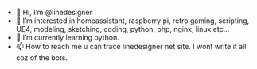 - 👋 Hi, I’m @linedesigner
- 👀 I’m interested in homeassistant, raspberry pi, retro gaming, scripting, UE4, modeling, sketching, coding, python, php, nginx, linux etc...
- 🌱 I’m currently learning python. 
- 📫 How to reach me u can trace linedesigner net site. I wont write it all coz of the bots. 


<!---
linedesigner/linedesigner is a ✨ special ✨ repository because its `README.md` (this file) appears on your GitHub profile.
You can click the Preview link to take a look at your changes.
--->
